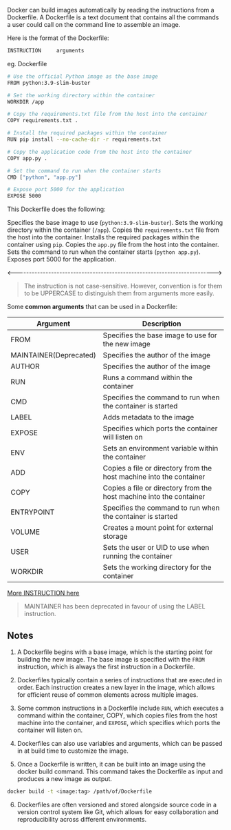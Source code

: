 Docker can build images automatically by reading the instructions from a Dockerfile. A Dockerfile is a text document that contains all the commands a user could call on the command line to assemble an image. 

Here is the format of the Dockerfile:

```bash
INSTRUCTION     arguments
```

eg. Dockerfile

```bash
# Use the official Python image as the base image
FROM python:3.9-slim-buster

# Set the working directory within the container
WORKDIR /app

# Copy the requirements.txt file from the host into the container
COPY requirements.txt .

# Install the required packages within the container
RUN pip install --no-cache-dir -r requirements.txt

# Copy the application code from the host into the container
COPY app.py .

# Set the command to run when the container starts
CMD ["python", "app.py"]

# Expose port 5000 for the application
EXPOSE 5000
```

This Dockerfile does the following:

Specifies the base image to use (`python:3.9-slim-buster`).
Sets the working directory within the container (`/app`).
Copies the `requirements.txt` file from the host into the container.
Installs the required packages within the container using `pip`.
Copies the `app.py` file from the host into the container.
Sets the command to run when the container starts (`python app.py`).
Exposes port 5000 for the application.

<------------------------------------------------------------------------>

> The instruction is not case-sensitive. However, convention is for them to be UPPERCASE to distinguish them from arguments more easily.

Some **common arguments** that can be used in a Dockerfile:

| Argument | Description |
| ----------- | ---------- |
| FROM | Specifies the base image to use for the new image |
| MAINTAINER(Deprecated) | Specifies the author of the image |
| AUTHOR | Specifies the author of the image |
| RUN | Runs a command within the container |
| CMD | Specifies the command to run when the container is started |
| LABEL | Adds metadata to the image |
| EXPOSE | Specifies which ports the container will listen on |
| ENV | Sets an environment variable within the container |
| ADD | Copies a file or directory from the host machine into the container |
| COPY | Copies a file or directory from the host machine into the container |
| ENTRYPOINT | Specifies the command to run when the container is started |
| VOLUME | Creates a mount point for external storage |
| USER | Sets the user or UID to use when running the container |
| WORKDIR | Sets the working directory for the container |

[More INSTRUCTION here](https://docs.docker.com/engine/reference/builder/)

> MAINTAINER has been deprecated in favour of using the LABEL instruction.

## Notes

1. A Dockerfile begins with a base image, which is the starting point for building the new image. The base image is specified with the `FROM` instruction, which is always the first instruction in a Dockerfile.

2. Dockerfiles typically contain a series of instructions that are executed in order. Each instruction creates a new layer in the image, which allows for efficient reuse of common elements across multiple images.

3. Some common instructions in a Dockerfile include `RUN`, which executes a command within the container, COPY, which copies files from the host machine into the container, and `EXPOSE`, which specifies which ports the container will listen on.

4. Dockerfiles can also use variables and arguments, which can be passed in at build time to customize the image.

5. Once a Dockerfile is written, it can be built into an image using the docker build command. This command takes the Dockerfile as input and produces a new image as output.

```bash
docker build -t <image:tag> /path/of/Dockerfile
```

6. Dockerfiles are often versioned and stored alongside source code in a version control system like Git, which allows for easy collaboration and reproducibility across different environments.